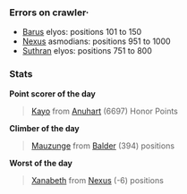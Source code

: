 ### Errors on crawler·
- [Barus](/#/ranking/Barus) elyos: positions 101 to 150
- [Nexus](/#/ranking/Nexus) asmodians: positions 951 to 1000
- [Suthran](/#/ranking/Suthran) elyos: positions 751 to 800


### Stats

**Point scorer of the day**
>[Kayo](/#/character/Anuhart/1163011) from [Anuhart](/#/ranking/Anuhart)  (6697) Honor Points


**Climber of the day**
>[Mauzunge](/#/character/Balder/979609) from [Balder](/#/ranking/Balder)  (394) positions


**Worst of the day**
>[Xanabeth](/#/character/Nexus/577745) from [Nexus](/#/ranking/Nexus)  (-6) positions


